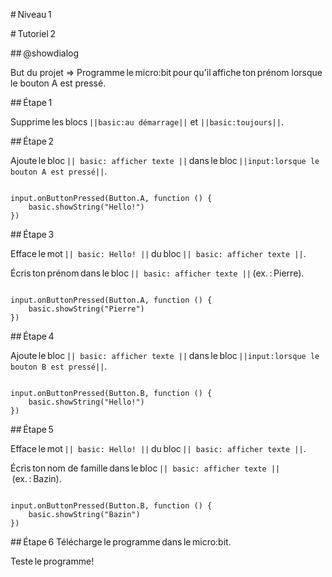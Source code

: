 # Niveau 1 

# Tutoriel 2 

## @showdialog 

But du projet => Programme le micro:bit pour qu'il affiche ton prénom lorsque le bouton A est pressé. 

## Étape 1 

Supprime les blocs ``||basic:au démarrage||`` et ``||basic:toujours||``. 

## Étape 2 

Ajoute le bloc ``|| basic: afficher texte ||`` dans le bloc ``||input:lorsque le bouton A est pressé||``. 

```blocks 

input.onButtonPressed(Button.A, function () {
    basic.showString("Hello!")
})

``` 

## Étape 3 


Efface le mot ``|| basic: Hello! ||`` du bloc ``|| basic: afficher texte ||``. 

 

Écris ton prénom dans le bloc ``|| basic: afficher texte ||`` (ex. : Pierre). 

 

```blocks 

input.onButtonPressed(Button.A, function () {
    basic.showString("Pierre")
})

``` 

## Étape 4 

Ajoute le bloc ``|| basic: afficher texte ||`` dans le bloc ``||input:lorsque le bouton B est pressé||``. 

```blocks 

input.onButtonPressed(Button.B, function () {
    basic.showString("Hello!")
})

``` 

## Étape 5 


Efface le mot ``|| basic: Hello! ||`` du bloc ``|| basic: afficher texte ||``. 

 

Écris ton nom de famille dans le bloc ``|| basic: afficher texte ||`` (ex. : Bazin). 

 

```blocks 

input.onButtonPressed(Button.B, function () {
    basic.showString("Bazin")
})

``` 

 

## Étape 6
Télécharge le programme dans le micro:bit. 

 

Teste le programme! 

 
